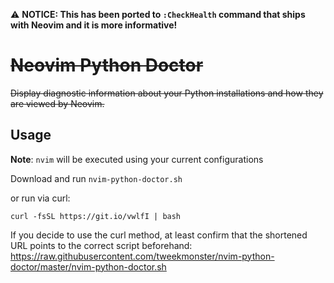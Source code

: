 :warning: **NOTICE: This has been ported to `:CheckHealth` command that ships with Neovim and it is more informative!**

# ~~Neovim Python Doctor~~

~~Display diagnostic information about your Python installations and how they are
viewed by Neovim.~~

## Usage

**Note**: `nvim` will be executed using your current configurations

Download and run `nvim-python-doctor.sh`

or run via curl:

```shell
curl -fsSL https://git.io/vwlfI | bash
```

If you decide to use the curl method, at least confirm that the shortened URL
points to the correct script beforehand:
https://raw.githubusercontent.com/tweekmonster/nvim-python-doctor/master/nvim-python-doctor.sh
